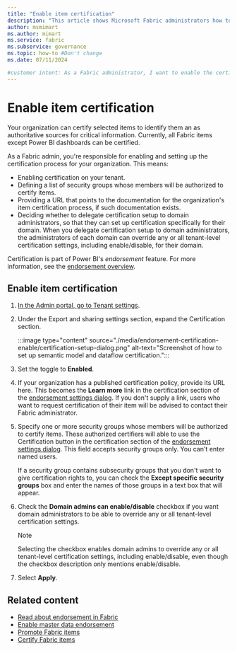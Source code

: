 ```yaml
---
title: "Enable item certification"
description: "This article shows Microsoft Fabric administrators how to enable item certification in their tenant."
author: msmimart
ms.author: mimart
ms.service: fabric
ms.subservice: governance
ms.topic: how-to #Don't change
ms.date: 07/11/2024

#customer intent: As a Fabric administrator, I want to enable the certification endorsement feature so that specified users can apply the Certified badge to items that they can certify as meeting organizational quality standards.
---
```


# Enable item certification

Your organization can certify selected items to identify them an as authoritative sources for critical information. Currently, all Fabric items except Power BI dashboards can be certified.

As a Fabric admin, you're responsible for enabling and setting up the certification process for your organization. This means:
* Enabling certification on your tenant.
* Defining a list of security groups whose members will be authorized to certify items.
* Providing a URL that points to the documentation for the organization's item certification process, if such documentation exists.
* Deciding whether to delegate certification setup to domain administrators, so that they can set up certification specifically for their domain. When you delegate certification setup to domain administrators, the administrators of each domain can override any or all tenant-level certification settings, including enable/disable, for their domain.

Certification is part of Power BI's *endorsement* feature. For more information, see the [endorsement overview](../governance/endorsement-overview.md).

## Enable item certification

1. [In the Admin portal, go to Tenant settings](./about-tenant-settings.md#how-to-get-to-the-tenant-settings).
1. Under the Export and sharing settings section, expand the Certification section.

   :::image type="content" source="./media/endorsement-certification-enable/certification-setup-dialog.png" alt-text="Screenshot of how to set up semantic model and dataflow certification.":::

1. Set the toggle to **Enabled**.
1. If your organization has a published certification policy, provide its URL here. This becomes the **Learn more** link in the certification section of the [endorsement settings dialog](../fundamentals/endorsement-promote-certify.md#request-certification-or-master-data-designation). If you don't supply a link, users who want to request certification of their item will be advised to contact their Fabric administrator.
1. Specify one or more security groups whose members will be authorized to certify items. These authorized certifiers will able to use the Certification button in the certification section of the [endorsement settings dialog](../fundamentals/endorsement-promote-certify.md#certify-items). This field accepts security groups only. You can't enter named users.
    
    If a security group contains subsecurity groups that you don't want to give certification rights to, you can check the **Except specific security groups** box and enter the names of those groups in a text box that will appear.

1. Check the **Domain admins can enable/disable** checkbox if you want domain administrators to be able to override any or all tenant-level certification settings.

    > [!NOTE]
    > Selecting the checkbox enables domain admins to override any or all tenant-level certification settings, including enable/disable, even though the checkbox description only mentions enable/disable.

1. Select **Apply**.

## Related content

* [Read about endorsement in Fabric](../governance/endorsement-overview.md)
* [Enable master data endorsement](./endorsement-master-data-enable.md)
* [Promote Fabric items](../fundamentals/endorsement-promote-certify.md#promote-items)
* [Certify Fabric items](../fundamentals/endorsement-promote-certify.md#certify-items)
